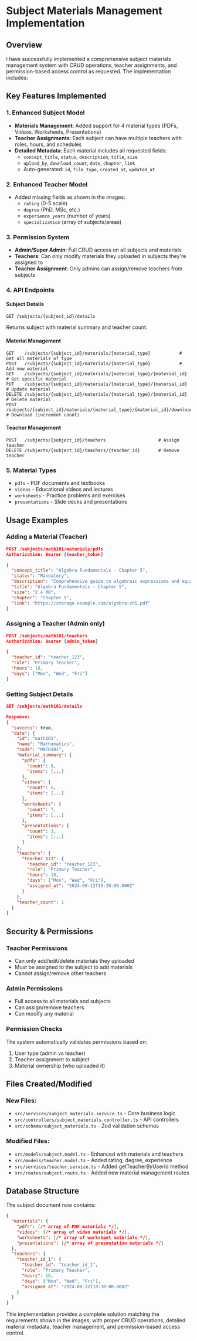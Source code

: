 # Subject Materials Management Implementation

## Overview
I have successfully implemented a comprehensive subject materials management system with CRUD operations, teacher assignments, and permission-based access control as requested. The implementation includes:

## Key Features Implemented

### 1. Enhanced Subject Model
- **Materials Management**: Added support for 4 material types (PDFs, Videos, Worksheets, Presentations)
- **Teacher Assignments**: Each subject can have multiple teachers with roles, hours, and schedules
- **Detailed Metadata**: Each material includes all requested fields:
  - `concept_title`, `status`, `description`, `title`, `size`
  - `upload_by`, `download_count`, `date`, `chapter`, `link`
  - Auto-generated: `id`, `file_type`, `created_at`, `updated_at`

### 2. Enhanced Teacher Model
- Added missing fields as shown in the images:
  - `rating` (0-5 scale)
  - `degree` (PhD, MSc, etc.)
  - `experience_years` (number of years)
  - `specialization` (array of subjects/areas)

### 3. Permission System
- **Admin/Super Admin**: Full CRUD access on all subjects and materials
- **Teachers**: Can only modify materials they uploaded in subjects they're assigned to
- **Teacher Assignment**: Only admins can assign/remove teachers from subjects

### 4. API Endpoints

#### Subject Details
```
GET /subjects/{subject_id}/details
```
Returns subject with material summary and teacher count.

#### Material Management
```
GET    /subjects/{subject_id}/materials/{material_type}           # Get all materials of type
POST   /subjects/{subject_id}/materials/{material_type}           # Add new material
GET    /subjects/{subject_id}/materials/{material_type}/{material_id}  # Get specific material
PUT    /subjects/{subject_id}/materials/{material_type}/{material_id}  # Update material
DELETE /subjects/{subject_id}/materials/{material_type}/{material_id}  # Delete material
POST   /subjects/{subject_id}/materials/{material_type}/{material_id}/download  # Download (increment count)
```

#### Teacher Management
```
POST   /subjects/{subject_id}/teachers                    # Assign teacher
DELETE /subjects/{subject_id}/teachers/{teacher_id}       # Remove teacher
```

### 5. Material Types
- `pdfs` - PDF documents and textbooks
- `videos` - Educational videos and lectures  
- `worksheets` - Practice problems and exercises
- `presentations` - Slide decks and presentations

## Usage Examples

### Adding a Material (Teacher)
```json
POST /subjects/math101/materials/pdfs
Authorization: Bearer {teacher_token}

{
  "concept_title": "Algebra Fundamentals - Chapter 5",
  "status": "Mandatory",
  "description": "Comprehensive guide to algebraic expressions and equations",
  "title": "Algebra Fundamentals - Chapter 5",
  "size": "2.4 MB",
  "chapter": "Chapter 5",
  "link": "https://storage.example.com/algebra-ch5.pdf"
}
```

### Assigning a Teacher (Admin only)
```json
POST /subjects/math101/teachers
Authorization: Bearer {admin_token}

{
  "teacher_id": "teacher_123",
  "role": "Primary Teacher",
  "hours": 18,
  "days": ["Mon", "Wed", "Fri"]
}
```

### Getting Subject Details
```json
GET /subjects/math101/details

Response:
{
  "success": true,
  "data": {
    "id": "math101",
    "name": "Mathematics",
    "code": "MATH101",
    "material_summary": {
      "pdfs": {
        "count": 8,
        "items": [...]
      },
      "videos": {
        "count": 6,
        "items": [...]
      },
      "worksheets": {
        "count": 7,
        "items": [...]
      },
      "presentations": {
        "count": 3,
        "items": [...]
      }
    },
    "teachers": {
      "teacher_123": {
        "teacher_id": "teacher_123",
        "role": "Primary Teacher",
        "hours": 18,
        "days": ["Mon", "Wed", "Fri"],
        "assigned_at": "2024-08-12T10:30:00.000Z"
      }
    },
    "teacher_count": 1
  }
}
```

## Security & Permissions

### Teacher Permissions
- Can only add/edit/delete materials they uploaded
- Must be assigned to the subject to add materials
- Cannot assign/remove other teachers

### Admin Permissions
- Full access to all materials and subjects
- Can assign/remove teachers
- Can modify any material

### Permission Checks
The system automatically validates permissions based on:
1. User type (admin vs teacher)
2. Teacher assignment to subject
3. Material ownership (who uploaded it)

## Files Created/Modified

### New Files:
- `src/services/subject_materials.service.ts` - Core business logic
- `src/controllers/subject_materials.controller.ts` - API controllers
- `src/schema/subject_materials.ts` - Zod validation schemas

### Modified Files:
- `src/models/subject.model.ts` - Enhanced with materials and teachers
- `src/models/teacher.model.ts` - Added rating, degree, experience
- `src/services/teacher.service.ts` - Added getTeacherByUserId method
- `src/routes/subject.route.ts` - Added new material management routes

## Database Structure

The subject document now contains:
```json
{
  "materials": {
    "pdfs": [/* array of PDF materials */],
    "videos": [/* array of video materials */],
    "worksheets": [/* array of worksheet materials */],
    "presentations": [/* array of presentation materials */]
  },
  "teachers": {
    "teacher_id_1": {
      "teacher_id": "teacher_id_1",
      "role": "Primary Teacher",
      "hours": 18,
      "days": ["Mon", "Wed", "Fri"],
      "assigned_at": "2024-08-12T10:30:00.000Z"
    }
  }
}
```

This implementation provides a complete solution matching the requirements shown in the images, with proper CRUD operations, detailed material metadata, teacher management, and permission-based access control.
